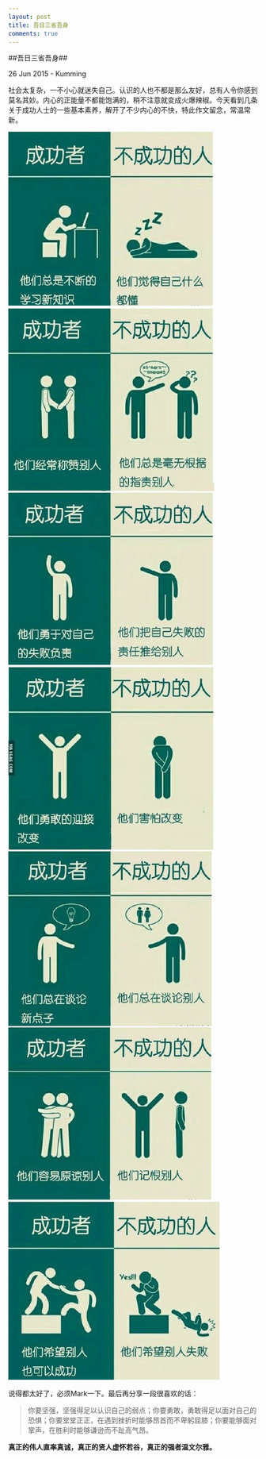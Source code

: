 ```yaml
---
layout: post
title: 吾日三省吾身
comments: true
---
```

##吾日三省吾身##
<p class="meta">26 Jun 2015 - Kumming</p>
社会太复杂，一不小心就迷失自己。认识的人也不都是那么友好，总有人令你感到莫名其妙。内心的正能量不都能饱满的，稍不注意就变成火爆辣椒。今天看到几条关于成功人士的一些基本素养，解开了不少内心的不快，特此作文留念，常温常新。

![](/images/1.jpg)
![](/images/2.jpg)
![](/images/3.jpg)
![](/images/4.jpg)
![](/images/5.jpg)
![](/images/6.jpg)
![](/images/7.jpg)

说得都太好了，必须Mark一下。最后再分享一段很喜欢的话：
> 你要坚强，坚强得足以认识自己的弱点；你要勇敢，勇敢得足以面对自己的恐惧；你要堂堂正正，在遇到挫折时能够昂首而不卑躬屈膝；你要能够面对掌声，在胜利时能够谦逊而不趾高气昂。


**真正的伟人直率真诚，真正的贤人虚怀若谷，真正的强者温文尔雅。**